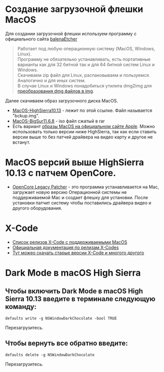 # Создание загрузочной флешки MacOS

Для создании загрузочной флешки используем программу с официального сайта [balenaEtcher](https://etcher.balena.io/)  

> Работает под любую операционную систему (MacOS, Windows, Linux).  
> Программу не обязательно устанавливать, есть портативные варианты как для 32 битной так и для 64 битной систем Linux и Windows.  
> Скачиваем zip файл для Linux, распаковываем и пользуемся.  
> Аналогично и для иных систем.  
> В случае Linux и Windows понадобиться утилита dmg2img для [преобразования dmg файлов в img](https://www.youtube.com/watch?v=4c8o-54jVy8).  

Далее скачиваем образ загрузочного диска MacOS.  
- [MacOS-HighSierra10.13](https://disk.yandex.ru/d/BU9ZvcG5yIbuNQ) - лежит по этой ссылке. Файл называется "bckup.img".
- [MacOS-BigSur11.6.8](https://drive.google.com/drive/folders/16G1d_XnOOppaervgbi00isNpzprupvCT) - iso файл сжатый в rar
- Есть вариант [образы MacOS на официальном сайте Apple](https://support.apple.com/ru-ru/102662). Можно использовать только версии ниже HighSierra, так как если ставить версии выше то без патчей драйвера на видео карту и другое не встанут.  

# MacOS версий выше HighSierra 10.13 с патчем OpenCore.

- [OpenCore Legacy Patcher](https://github.com/dortania/OpenCore-Legacy-Patcher) - это программа устанавливается на Mac, загружает новую версию Операционной системы не поддерживаемой Mac и создает флешку для установки. После установки патчит систему чтобы поставились драйвера видео и другого оборудования.  

# X-Code
- [Список релизов X-Code с поддерживаемыми MacOS](https://xcodereleases.com/)  
- [Официальная документация по релизам X-Codes](https://developer.apple.com/documentation/xcode-release-notes/xcode-14_2-release-notes)  
- [Тут можео скачать старые версии X-Code и многого другого](https://developer.apple.com/download/all/)

# Dark Mode в macOS High Sierra

## Чтобы включить Dark Mode в macOS High Sierra 10.13 введите в терминале следующую команду:  

```
defaults write -g NSWindowDarkChocolate -bool TRUE
```

Перезагрузитесь.  

## Чтобы вернуть все обратно введите:  

```
defaults delete -g NSWindowDarkChocolate
```

Перезагрузитесь.  
